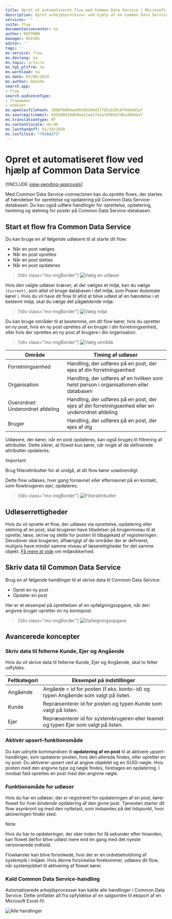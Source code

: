 ```yaml
---
title: Opret et automatiseret flow med Common Data Service | Microsoft Docs
description: Opret arbejdsprocesser ved hjælp af en Common Data Service-forbindelse og Power Automate
services: ''
suite: flow
documentationcenter: na
author: MSFTMAN
manager: KVIVEK
editor: ''
tags: ''
ms.service: flow
ms.devlang: na
ms.topic: article
ms.tgt_pltfrm: na
ms.workload: na
ms.date: 03/06/2019
ms.author: Deonhe
search.app:
- Flow
search.audienceType:
- flowmaker
- enduser
ms.openlocfilehash: 2808fb064ae0910d184d1f785a528c6f44e601af
ms.sourcegitcommit: 835b005284b9ae21ae1742a7d36b574ba3884bef
ms.translationtype: HT
ms.contentlocale: da-DK
ms.lasthandoff: 01/29/2020
ms.locfileid: "74360273"
---
```

# <a name="create-an-automated-flow-by-using-common-data-service"></a>Opret et automatiseret flow ved hjælp af Common Data Service
[!INCLUDE [view-pending-approvals](includes/cc-rebrand.md)]

Med Common Data Service-connectoren kan du oprette flows, der startes af hændelser for oprettelse og opdatering på Common Data Service-databasen. Du kan også udføre handlinger for oprettelse, opdatering, hentning og sletning for poster på Common Data Service-databasen.

## <a name="initiate-a-flow-from-common-data-service"></a>Start et flow fra Common Data Service

Du kan bruge en af følgende udløsere til at starte dit flow:

- Når en post vælges
- Når en post oprettes
- Når en post slettes
- Når en post opdateres


> [!div class="mx-imgBorder"]
> ![Vælg en udløser](./media/cds-connector/Triggers.png)

Hvis den valgte udløser kræver, at der vælges et miljø, kan du vælge `(Current)`, som altid vil bruge databasen i det miljø, som Power Automate kører i. Hvis du vil have dit flow til altid at blive udløst af en hændelse i et bestemt miljø, skal du vælge det pågældende miljø.

> [!div class="mx-imgBorder"]
> ![Vælg miljø](./media/cds-connector/Environments.png)

Du kan bruge områder til at bestemme, om dit flow kører, hvis du opretter en ny post, hvis en ny post oprettes af en bruger i din forretningsenhed, eller hvis der oprettes en ny post af brugere i din organisation.

> [!div class="mx-imgBorder"]
> ![Vælg område](./media/cds-connector/Scopes.png)

|Område|Timing af udløser|
| --- | --- |
|Forretningsenhed|Handling, der udføres på en post, der ejes af din forretningsenhed|
|Organisation|Handling, der udføres af en hvilken som helst person i organisationen eller databasen|
|Overordnet: Underordnet afdeling|Handling, der udføres på en post, der ejes af din forretningsenhed eller en underordnet afdeling|
|Bruger|Handling, der udføres på en post, der ejes af dig|

Udløsere, der kører, når en post opdateres, kan også bruges til filtrering af attributter. Dette sikrer, at flowet kun kører, når nogle af de definerede attributter opdateres.

> [!IMPORTANT]
> Brug filterattributter for at undgå, at dit flow kører unødvendigt.

Dette flow udløses, hver gang fornavnet eller efternavnet på en kontakt, som flowbrugeren ejer, opdateres.

> [!div class="mx-imgBorder"]
> ![Filterattributter](./media/cds-connector/FilterAttributes.png)

## <a name="trigger-privileges"></a>Udløserrettigheder

Hvis du vil oprette et flow, der udløses via oprettelse, opdatering eller sletning af en post, skal brugeren have tilladelser på brugerniveau til at oprette, læse, skrive og slette for posten til tilbagekald af registreringen. Derudover skal brugeren, afhængigt af de områder der er defineret, muligvis have mindst samme niveau af læserettigheder for det samme objekt.  [Få mere at vide](https://docs.microsoft.com/power-platform/admin/database-security) om miljøsikkerhed.

## <a name="write-data-into-common-data-service"></a>Skriv data til Common Data Service

Brug en af følgende handlinger til at skrive data til Common Data Service:

- Opret en ny post
- Opdater en post

Her er et eksempel på oprettelsen af en opfølgningsopgave, når den angivne bruger opretter en ny kontopost.  

> [!div class="mx-imgBorder"]
> ![Opfølgningsopgave](./media/cds-connector/Regarding.png)

## <a name="advanced-concepts"></a>Avancerede koncepter

### <a name="write-data-into-customer-owner-and-regarding-fields"></a>Skriv data til felterne Kunde, Ejer og Angående

Hvis du vil skrive data til felterne Kunde, Ejer og Angående, skal to felter udfyldes.

| Feltkategori | Eksempel på indstillinger |
| --- | --- |
| Angående | Angåede = id for posten (f.eks. konto-id) og typen Angående som valgt på listen. |
| Kunde | Repræsenterer id for posten og typen Kunde som valgt på listen. |
| Ejer | Repræsenterer id for systembrugeren eller teamet og typen Ejer som valgt på listen. |

### <a name="enable-upsert-behavior"></a>Aktivér upsert-funktionsmåde

Du kan udnytte kommandoen til **opdatering af en post** til at aktivere upsert-handlinger, som opdaterer posten, hvis den allerede findes, eller opretter en ny post. Du aktiverer upsert ved at angive objektet og en GUID-nøgle. Hvis posten med den angivne type og nøgle findes, foretages en opdatering. I modsat fald oprettes en post med den angivne nøgle.

### <a name="trigger-behavior"></a>Funktionsmåde for udløser

Hvis du har en udløser, der er registreret for opdateringen af en post, kører flowet for hver *bindende* opdatering af den givne post. Tjenesten starter dit flow asynkront og med den nyttelast, som indsamles på det tidspunkt, hvor aktiveringen finder sted.

> [!NOTE]
> Hvis du har to opdateringer, der sker inden for få sekunder efter hinanden, kan flowet derfor blive udløst mere end én gang med det nyeste versionerede indhold.

Flowkørsler kan blive forsinkede, hvis der er en ordrebeholdning af systemjob i miljøet.  Hvis denne forsinkelse forekommer, udløses dit flow, når systemjobbet til aktivering af flowet kører.

### <a name="call-any-common-data-service-action"></a>Kald Common Data Service-handling

Automatiserede arbejdsprocesser kan kalde alle handlinger i Common Data Service. Dette omfatter alt fra opfyldelse af en salgsordre til eksport af en Microsoft Excel-fil.

 ![Alle handlinger](./media/cds-connector/all-actions.png "alle handlinger")


